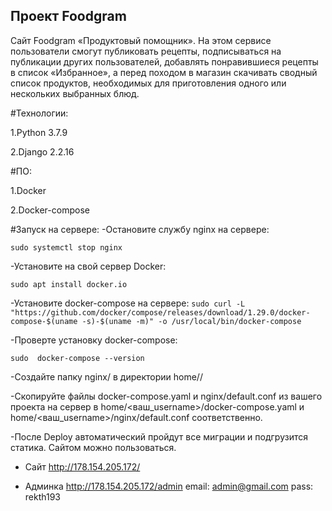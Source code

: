 ## Проект Foodgram

Cайт Foodgram «Продуктовый помощник». На этом сервисе пользователи смогут публиковать рецепты, подписываться на публикации других пользователей, добавлять понравившиеся рецепты в список «Избранное», а перед походом в магазин скачивать сводный список продуктов, необходимых для приготовления одного или нескольких выбранных блюд.

#Технологии: 

1.Python 3.7.9 

2.Django 2.2.16

#ПО: 

1.Docker 

2.Docker-compose

#Запуск на сервере: -Остановите службу nginx на сервере: 

```sudo systemctl stop nginx```

-Установите на свой сервер Docker:

``` sudo apt install docker.io ```

-Установите docker-compose на сервере: 
```sudo curl -L "https://github.com/docker/compose/releases/download/1.29.0/docker-compose-$(uname -s)-$(uname -m)" -o /usr/local/bin/docker-compose ```

-Проверте установку docker-compose: 

```sudo  docker-compose --version```

-Создайте папку nginx/ в директории home//

-Скопируйте файлы docker-compose.yaml и nginx/default.conf из вашего проекта на сервер в home/<ваш_username>/docker-compose.yaml и home/<ваш_username>/nginx/default.conf соответственно.

-После Deploy автоматический пройдут все миграции и подгрузится статика. Сайтом можно пользоваться.

- Сайт http://178.154.205.172/

- Админка http://178.154.205.172/admin
email: admin@gmail.com
pass: rekth193

